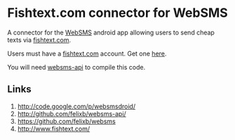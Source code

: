 Fishtext.com connector for WebSMS
=================================

A connector for the [WebSMS](http://code.google.com/p/websmsdroid/) android app allowing users to send cheap texts via [fishtext.com](http://www.fishtext.com/).

Users must have a [fishtext.com](http://www.fishtext.com/) account. Get one [here](https://www.fishtext.com/cgi-bin/signup).

You will need [websms-api](http://github.com/felixb/websms-api/) to compile this code.

Links
------

1. http://code.google.com/p/websmsdroid/
2. http://github.com/felixb/websms-api/
3. https://github.com/felixb/websms
4. http://www.fishtext.com/